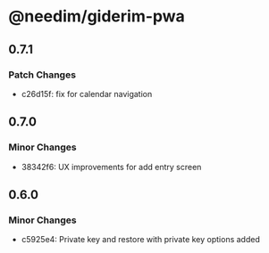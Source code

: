 # @needim/giderim-pwa

## 0.7.1

### Patch Changes

- c26d15f: fix for calendar navigation

## 0.7.0

### Minor Changes

- 38342f6: UX improvements for add entry screen

## 0.6.0

### Minor Changes

- c5925e4: Private key and restore with private key options added
